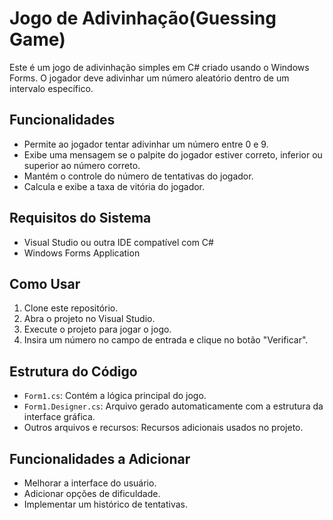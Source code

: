 # Jogo de Adivinhação(Guessing Game)

Este é um jogo de adivinhação simples em C# criado usando o Windows Forms. O jogador deve adivinhar um número aleatório dentro de um intervalo específico.

## Funcionalidades

- Permite ao jogador tentar adivinhar um número entre 0 e 9.
- Exibe uma mensagem se o palpite do jogador estiver correto, inferior ou superior ao número correto.
- Mantém o controle do número de tentativas do jogador.
- Calcula e exibe a taxa de vitória do jogador.

## Requisitos do Sistema

- Visual Studio ou outra IDE compatível com C#
- Windows Forms Application

## Como Usar

1. Clone este repositório.
2. Abra o projeto no Visual Studio.
3. Execute o projeto para jogar o jogo.
4. Insira um número no campo de entrada e clique no botão "Verificar".

## Estrutura do Código

- `Form1.cs`: Contém a lógica principal do jogo.
- `Form1.Designer.cs`: Arquivo gerado automaticamente com a estrutura da interface gráfica.
- Outros arquivos e recursos: Recursos adicionais usados no projeto.

## Funcionalidades a Adicionar

- Melhorar a interface do usuário.
- Adicionar opções de dificuldade.
- Implementar um histórico de tentativas.
